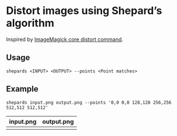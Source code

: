 # Distort images using Shepard’s algorithm


Inspired by [ImageMagick core distort command](https://github.com/ImageMagick/ImageMagick/blob/2747ccfc1044fc3da6d32ff1ebbca5e926fcf602/MagickCore/distort.c#L2817).

## Usage
```
shepards <INPUT> <OUTPUT> --points <Point matches>
```
## Example
```
shepards input.png output.png --points '0,0 0,0 128,128 256,256 512,512 512,512'
```

| input.png 	| output.png       	|
|---------	|------------------	|
| 	|  	|

